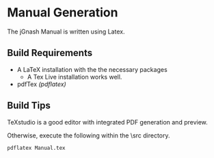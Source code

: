 # Manual Generation

The jGnash Manual is written using Latex.

## Build Requirements
* A LaTeX installation with the the necessary packages
    * A Tex Live installation works well.
* pdfTex _(pdflatex)_

## Build Tips
TeXstudio is a good editor with integrated PDF generation and preview.

Otherwise, execute the following within the \src directory.
```
pdflatex Manual.tex
```
 